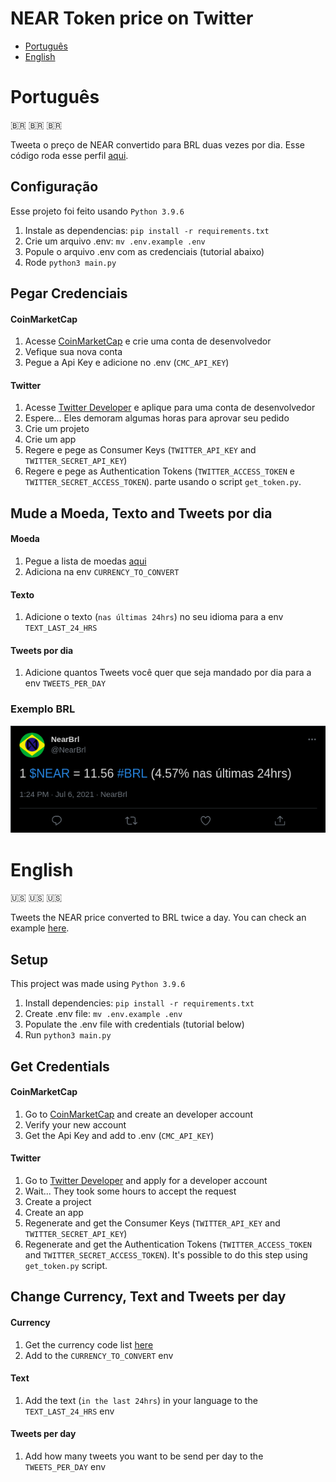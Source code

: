 # NEAR Token price on Twitter

* [Português](#portugus)
* [English](#english)

# Português
:brazil: :brazil: :brazil:

Tweeta o preço de NEAR convertido para BRL duas vezes por dia. Esse código roda esse perfil [aqui](https://twitter.com/NearBrl).

## Configuração

Esse projeto foi feito usando `Python 3.9.6`

1. Instale as dependencias: `pip install -r requirements.txt`
2. Crie um arquivo .env: `mv .env.example .env`
3. Popule o arquivo .env com as credenciais (tutorial abaixo)
4. Rode `python3 main.py`

## Pegar Credenciais

#### CoinMarketCap
1. Acesse [CoinMarketCap](https://pro.coinmarketcap.com/signup) e crie uma conta de desenvolvedor
2. Vefique sua nova conta
3. Pegue a Api Key e adicione no .env (`CMC_API_KEY`)

#### Twitter
1. Acesse [Twitter Developer](https://developer.twitter.com/en/apply-for-access) e aplique para uma conta de desenvolvedor
2. Espere... Eles demoram algumas horas para aprovar seu pedido
3. Crie um projeto
4. Crie um app
5. Regere e pege as Consumer Keys (`TWITTER_API_KEY` and `TWITTER_SECRET_API_KEY`)
6. Regere e pege as Authentication Tokens (`TWITTER_ACCESS_TOKEN` e `TWITTER_SECRET_ACCESS_TOKEN`).
   parte usando o script `get_token.py`.

## Mude a Moeda, Texto and Tweets por dia

#### Moeda
1. Pegue a lista de moedas [aqui](https://coinmarketcap.com/api/v1/#section/Standards-and-Conventions)
2. Adiciona na env `CURRENCY_TO_CONVERT`

#### Texto
1. Adicione o texto (`nas últimas 24hrs`) no seu idioma para a env `TEXT_LAST_24_HRS`

#### Tweets por dia

1. Adicione quantos Tweets você quer que seja mandado por dia para a env `TWEETS_PER_DAY`

### Exemplo BRL

![Exemplo](./screenshots/twitterBRL.png)

# English


:us: :us: :us:

Tweets the NEAR price converted to BRL twice a day. You can check an example [here](https://twitter.com/NearBrl).

## Setup

This project was made using `Python 3.9.6`

1. Install dependencies: `pip install -r requirements.txt`
2. Create .env file: `mv .env.example .env`
3. Populate the .env file with credentials (tutorial below)
4. Run `python3 main.py`

## Get Credentials

#### CoinMarketCap
1. Go to [CoinMarketCap](https://pro.coinmarketcap.com/signup) and create an developer account
2. Verify your new account
3. Get the Api Key and add to .env (`CMC_API_KEY`)

#### Twitter
1. Go to [Twitter Developer](https://developer.twitter.com/en/apply-for-access) and apply for a developer account
2. Wait... They took some hours to accept the request
3. Create a project
4. Create an app
5. Regenerate and get the Consumer Keys (`TWITTER_API_KEY` and `TWITTER_SECRET_API_KEY`)
6. Regenerate and get the Authentication Tokens (`TWITTER_ACCESS_TOKEN` and `TWITTER_SECRET_ACCESS_TOKEN`). 
   It's possible to do this step using `get_token.py` script.
## Change Currency, Text and Tweets per day

#### Currency
1. Get the currency code list [here](https://coinmarketcap.com/api/v1/#section/Standards-and-Conventions)
2. Add to the `CURRENCY_TO_CONVERT` env

#### Text
1. Add the text (`in the last 24hrs`) in your language to the `TEXT_LAST_24_HRS` env

#### Tweets per day

1. Add how many tweets you want to be send per day to the `TWEETS_PER_DAY` env
